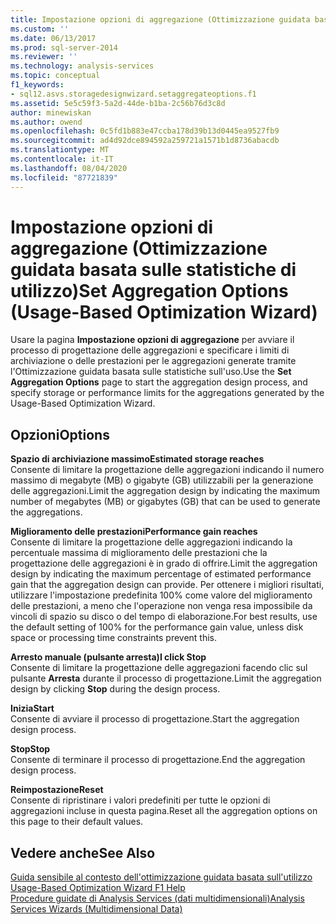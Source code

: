 ```yaml
---
title: Impostazione opzioni di aggregazione (Ottimizzazione guidata basata sulle informazioni di utilizzo) | Microsoft Docs
ms.custom: ''
ms.date: 06/13/2017
ms.prod: sql-server-2014
ms.reviewer: ''
ms.technology: analysis-services
ms.topic: conceptual
f1_keywords:
- sql12.asvs.storagedesignwizard.setaggregateoptions.f1
ms.assetid: 5e5c59f3-5a2d-44de-b1ba-2c56b76d3c8d
author: minewiskan
ms.author: owend
ms.openlocfilehash: 0c5fd1b883e47ccba178d39b13d0445ea9527fb9
ms.sourcegitcommit: ad4d92dce894592a259721a1571b1d8736abacdb
ms.translationtype: MT
ms.contentlocale: it-IT
ms.lasthandoff: 08/04/2020
ms.locfileid: "87721839"
---
```

# <a name="set-aggregation-options-usage-based-optimization-wizard"></a><span data-ttu-id="63257-102">Impostazione opzioni di aggregazione (Ottimizzazione guidata basata sulle statistiche di utilizzo)</span><span class="sxs-lookup"><span data-stu-id="63257-102">Set Aggregation Options (Usage-Based Optimization Wizard)</span></span>
  <span data-ttu-id="63257-103">Usare la pagina **Impostazione opzioni di aggregazione** per avviare il processo di progettazione delle aggregazioni e specificare i limiti di archiviazione o delle prestazioni per le aggregazioni generate tramite l'Ottimizzazione guidata basata sulle statistiche sull'uso.</span><span class="sxs-lookup"><span data-stu-id="63257-103">Use the **Set Aggregation Options** page to start the aggregation design process, and specify storage or performance limits for the aggregations generated by the Usage-Based Optimization Wizard.</span></span>  
  
## <a name="options"></a><span data-ttu-id="63257-104">Opzioni</span><span class="sxs-lookup"><span data-stu-id="63257-104">Options</span></span>  
 <span data-ttu-id="63257-105">**Spazio di archiviazione massimo**</span><span class="sxs-lookup"><span data-stu-id="63257-105">**Estimated storage reaches**</span></span>  
 <span data-ttu-id="63257-106">Consente di limitare la progettazione delle aggregazioni indicando il numero massimo di megabyte (MB) o gigabyte (GB) utilizzabili per la generazione delle aggregazioni.</span><span class="sxs-lookup"><span data-stu-id="63257-106">Limit the aggregation design by indicating the maximum number of megabytes (MB) or gigabytes (GB) that can be used to generate the aggregations.</span></span>  
  
 <span data-ttu-id="63257-107">**Miglioramento delle prestazioni**</span><span class="sxs-lookup"><span data-stu-id="63257-107">**Performance gain reaches**</span></span>  
 <span data-ttu-id="63257-108">Consente di limitare la progettazione delle aggregazioni indicando la percentuale massima di miglioramento delle prestazioni che la progettazione delle aggregazioni è in grado di offrire.</span><span class="sxs-lookup"><span data-stu-id="63257-108">Limit the aggregation design by indicating the maximum percentage of estimated performance gain that the aggregation design can provide.</span></span> <span data-ttu-id="63257-109">Per ottenere i migliori risultati, utilizzare l'impostazione predefinita 100% come valore del miglioramento delle prestazioni, a meno che l'operazione non venga resa impossibile da vincoli di spazio su disco o del tempo di elaborazione.</span><span class="sxs-lookup"><span data-stu-id="63257-109">For best results, use the default setting of 100% for the performance gain value, unless disk space or processing time constraints prevent this.</span></span>  
  
 <span data-ttu-id="63257-110">**Arresto manuale (pulsante arresta)**</span><span class="sxs-lookup"><span data-stu-id="63257-110">**I click Stop**</span></span>  
 <span data-ttu-id="63257-111">Consente di limitare la progettazione delle aggregazioni facendo clic sul pulsante **Arresta** durante il processo di progettazione.</span><span class="sxs-lookup"><span data-stu-id="63257-111">Limit the aggregation design by clicking **Stop** during the design process.</span></span>  
  
 <span data-ttu-id="63257-112">**Inizia**</span><span class="sxs-lookup"><span data-stu-id="63257-112">**Start**</span></span>  
 <span data-ttu-id="63257-113">Consente di avviare il processo di progettazione.</span><span class="sxs-lookup"><span data-stu-id="63257-113">Start the aggregation design process.</span></span>  
  
 <span data-ttu-id="63257-114">**Stop**</span><span class="sxs-lookup"><span data-stu-id="63257-114">**Stop**</span></span>  
 <span data-ttu-id="63257-115">Consente di terminare il processo di progettazione.</span><span class="sxs-lookup"><span data-stu-id="63257-115">End the aggregation design process.</span></span>  
  
 <span data-ttu-id="63257-116">**Reimpostazione**</span><span class="sxs-lookup"><span data-stu-id="63257-116">**Reset**</span></span>  
 <span data-ttu-id="63257-117">Consente di ripristinare i valori predefiniti per tutte le opzioni di aggregazioni incluse in questa pagina.</span><span class="sxs-lookup"><span data-stu-id="63257-117">Reset all the aggregation options on this page to their default values.</span></span>  
  
## <a name="see-also"></a><span data-ttu-id="63257-118">Vedere anche</span><span class="sxs-lookup"><span data-stu-id="63257-118">See Also</span></span>  
 <span data-ttu-id="63257-119">[Guida sensibile al contesto dell'ottimizzazione guidata basata sull'utilizzo](usage-based-optimization-wizard-f1-help.md) </span><span class="sxs-lookup"><span data-stu-id="63257-119">[Usage-Based Optimization Wizard F1 Help](usage-based-optimization-wizard-f1-help.md) </span></span>  
 [<span data-ttu-id="63257-120">Procedure guidate di Analysis Services &#40;dati multidimensionali&#41;</span><span class="sxs-lookup"><span data-stu-id="63257-120">Analysis Services Wizards &#40;Multidimensional Data&#41;</span></span>](analysis-services-wizards-multidimensional-data.md)  
  
  

